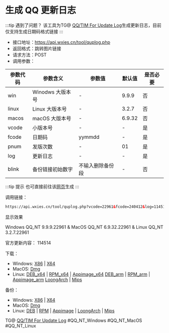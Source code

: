 # 生成 QQ 更新日志

:::tip 遇到了问题？
该工具为TG@ [QQ/TIM For Update Log](https://t.me/qq_updatelog)生成更新日志，目前仅支持生成日期码格式链接
:::

- 接口地址：https://api.wxies.cn/tool/quplog.php
- 返回格式：跳转图片链接
- 请求方法：POST
- 调用参数：

| 参数代码 | 参数含义 | 参数值 | 默认值 | 是否必要 |
| --- | --- | --- | --- | --- |
| win | Winodws 大版本号 | - | 9.9.9 | 否 |
| linux | Linux 大版本号 | - | 3.2.7 | 否 |
| macos | macOS 大版本号 | - | 6.9.32 | 否 |
| vcode | 小版本号 | - | - | 是 |
| fcode | 日期码 | yymmdd | - | 是 |
| pnum | 发版次数 | - | 01 | 是 |
| log | 更新日志 | - | - | 是 |
| blink | 备份链接初始数字 | 不输入删除备份段 | - | 否 |

:::tip 提示
也可直接前往该[网页](https://horatio.cn/quplog.html)生成
:::

调用链接：

```html
https://api.wxies.cn/tool/quplog.php?vcode=22961&fcode=240412&log=114514&blink=1919810
```

显示效果

Windows QQ_NT 9.9.9.22961 &
MacOS QQ_NT 6.9.32.22961 &
Linux QQ_NT 3.2.7.22961

官方更新内容：
114514

下载：
- Windows:
[X86](https://dldir1.qq.com/qqfile/qq/QQNT/Windows/QQ_9.9.9_240412_x86_.exe) | [X64](https://dldir1.qq.com/qqfile/qq/QQNT/Windows/QQ_9.9.9_240412_x64_.exe)
- MacOS:
[Dmg](https://dldir1.qq.com/qqfile/qq/QQNT/Mac/QQ_6.9.32_240412_.dmg)
- Linux:
[DEB_x64](https://dldir1.qq.com/qqfile/qq/QQNT/Linux/QQ_3.2.7_240412_amd64_.deb) | [RPM_x64](https://dldir1.qq.com/qqfile/qq/QQNT/Linux/QQ_3.2.7_240412_x86_64_.rpm) | [Appimage_x64](https://dldir1.qq.com/qqfile/qq/QQNT/Linux/QQ_3.2.7_240412_x86_64_.AppImage)
[DEB_arm](https://dldir1.qq.com/qqfile/qq/QQNT/Linux/QQ_3.2.7_240412_arm64_.deb) | [RPM_arm](https://dldir1.qq.com/qqfile/qq/QQNT/Linux/QQ_3.2.7_240412_aarch64_.rpm) | [Appimage_arm](https://dldir1.qq.com/qqfile/qq/QQNT/Linux/QQ_3.2.7_240412_arm64_.AppImage)
[LoongArch](https://dldir1.qq.com/qqfile/qq/QQNT/Linux/QQ_3.2.7_240412_loongarch64_.deb) | [Mips](https://dldir1.qq.com/qqfile/qq/QQNT/Linux/QQ_3.2.7_240412_mips64el_.deb)

备份：
- Windows:
[X86](https://t.me/linqiqi_backup/1919810) | [X64](https://t.me/linqiqi_backup/1919811)
- MacOS:
[Dmg](https://t.me/linqiqi_backup/1919812)
- Linux:
[DEB](https://t.me/linqiqi_backup/1919813) | [RPM](https://t.me/linqiqi_backup/1919814) | [Appimage](https://t.me/linqiqi_backup/1919815) | [LoongArch](https://t.me/linqiqi_backup/1919816) | [Mips](https://t.me/linqiqi_backup/1919817)

TG@ [QQ/TIM For Update Log](https://t.me/qq_updatelog)
#QQ_NT_Windows
#QQ_NT_MacOS
#QQ_NT_Linux

